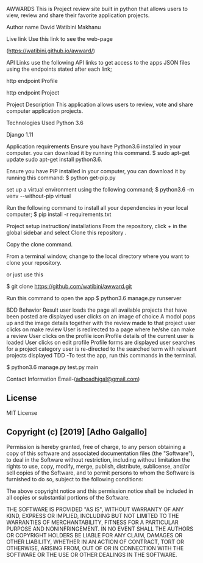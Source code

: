 AWWARDS
This is Project review site built in python that allows users to view, review and share their favorite application projects.

Author name
David Watibini Makhanu

Live link
Use this link to see the web-page

(https://watibini.github.io/awward/)

API Links
use the following API links to get access to the apps JSON files using the endpoints stated after each link;

http endpoint Profile

http endpoint Project

Project Description
This application allows users to review, vote and share computer application projects.

Technologies Used
Python 3.6

Django 1.11

Application requirements
Ensure you have Python3.6 installed in your computer. you can download it by running this command.
$ sudo apt-get update sudo apt-get install python3.6.

Ensure you have PiP installed in your computer, you can download it by running this command:
$ python get-pip.py

set up a virtual environment using the following command;
$ python3.6 -m venv --without-pip virtual

Run the following command to install all your dependencies in your local computer;
$ pip install -r requirements.txt

Project setup instruction/ installations
From the repository, click + in the global sidebar and select Clone this repository .

Copy the clone command.

From a terminal window, change to the local directory where you want to clone your repository.

or just use this

$ git clone https://github.com/watibini/awward.git

Run this command to open the app
$ python3.6 manage.py runserver

BDD
Behavior	Result
user loads the page	all available projects that have been posted are displayed
user clicks on an image of choice	A modol pops up and the image details together with the review made to that project
user clicks on make review	User is redirected to a page where he/she can make a review
User clicks on the profile icon	Profile details of the current user is loaded
User clicks on edit profile	Profile forms are displayed
user searches for a project category	user is re-directed to the searched term with relevant projects displayed
TDD
-To test the app, run this commands in the terminal.

$ python3.6 manage.py test.py main

Contact Information
Email-(adhoadhigal@gmail.com)

## License
MIT License

## Copyright (c) [2019] [Adho Galgallo]

Permission is hereby granted, free of charge, to any person obtaining a copy of this software and associated documentation files (the "Software"), to deal in the Software without restriction, including without limitation the rights to use, copy, modify, merge, publish, distribute, sublicense, and/or sell copies of the Software, and to permit persons to whom the Software is furnished to do so, subject to the following conditions:

The above copyright notice and this permission notice shall be included in all copies or substantial portions of the Software.

THE SOFTWARE IS PROVIDED "AS IS", WITHOUT WARRANTY OF ANY KIND, EXPRESS OR IMPLIED, INCLUDING BUT NOT LIMITED TO THE WARRANTIES OF MERCHANTABILITY, FITNESS FOR A PARTICULAR PURPOSE AND NONINFRINGEMENT. IN NO EVENT SHALL THE AUTHORS OR COPYRIGHT HOLDERS BE LIABLE FOR ANY CLAIM, DAMAGES OR OTHER LIABILITY, WHETHER IN AN ACTION OF CONTRACT, TORT OR OTHERWISE, ARISING FROM, OUT OF OR IN CONNECTION WITH THE SOFTWARE OR THE USE OR OTHER DEALINGS IN THE SOFTWARE.